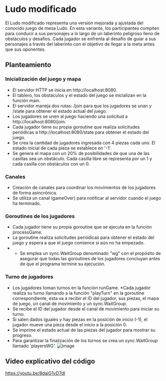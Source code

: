# Ludo modificado
El Ludo modificado representa una versión mejorada y ajustada del conocido juego de mesa Ludo. En esta variante, los participantes compiten para conducir a sus personajes a lo largo de un laberinto peligroso lleno de obstáculos y desafíos. Cada jugador se enfrenta al desafío de guiar a sus personajes a través del laberinto con el objetivo de llegar a la meta antes que sus oponentes.
## Planteamiento
### Inicialización del juego y mapa
* El servidor HTTP se inicia en http://localhost:8080.
* El tablero, los obstáculos y el estado del juego se inicializan en la función main.
* El servidor maneja dos rutas: /join para que los jugadores se unan y /state para obtener el estado actual del juego.
* Los jugadores se unen al juego haciendo una solicitud a http://localhost:8080/join.
* Cada jugador tiene su propia goroutine que realiza solicitudes periódicas a http://localhost:8080/state para obtener el estado del juego.
* Se crea la cantidad de jugadores ingresada con 4 piezas cada uno. El estado inicial de cada pieza se establece en '-1'.
* Se genera el mapa con un 20% de posibilidades de que una de las casillas sea un obstáculo. Cada casilla libre se representa por un 1 y cada casilla con obstáculos con un 0.
### Canales
* Creación de canales para coordinar los movimientos de los jugadores de forma asincrónica.
* Se utiliza un canal (gameOver) para notificar al servidor cuando el juego ha terminado.
### Goroutines de los jugadores
* Cada jugador tiene su propia goroutine que se ejecuta en la función processGame.
* La goroutine realiza solicitudes periódicas para obtener el estado del juego y espera a que el juego comience si aún no ha empezado.
* * Se emplea un sync.WaitGroup denominado "wg" con el propósito de asegurar que todas las goroutines de los jugadores concluyan antes de que el programa termine su ejecución.
### Turno de jugadores
* Los jugadores toman turnos en la función runGame.
*Cada jugador realiza su turno llamando a la función "playTurn" en la goroutine correspondiente, esta va a recibir el ID del jugador, sus piezas, el mapa de juego, un canal de movimiento y un sync.WaitGroup.
* Se recibe el ID del jugador desde el canal de movimiento para iniciar su turno.
* Si salen dados iguales y hay piezas en la posición de inicio (-1), el jugador mueve una pieza desde el inicio a la posición 0.
* Se imprime el estado actual de las piezas del jugador para mostrar su progreso.
* Para garantizar la finalización de los turnos se crea un sync.WaitGroup llamado 'playersWG'.
![image](https://github.com/weez97/concurrent_ludo/assets/63934328/dbc3487e-dc6b-4eda-a401-6f3bd30295f5)

## Video explicativo del código
https://youtu.be/8daiG1vD7dI 
